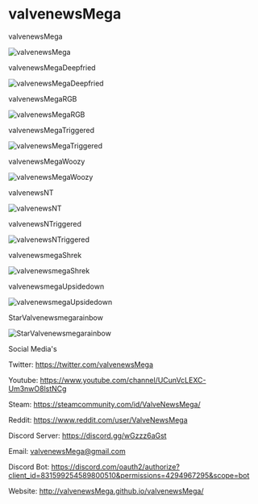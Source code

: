 # valvenewsMega

valvenewsMega

![valvenewsMega](https://valvenewsmega.github.io/valvenewsMega/valvenewsMega.png)

valvenewsMegaDeepfried

![valvenewsMegaDeepfried](https://valvenewsmega.github.io/valvenewsMega/valvenewsMegaDeepfried.png)

valvenewsMegaRGB

![valvenewsMegaRGB](https://valvenewsmega.github.io/valvenewsMega/valvenewsMegaRGB.png)

valvenewsMegaTriggered

![valvenewsMegaTriggered](https://valvenewsmega.github.io/valvenewsMega/valvenewsMegaTriggered.png)

valvenewsMegaWoozy

![valvenewsMegaWoozy](https://valvenewsmega.github.io/valvenewsMega/valvenewsMegaWoozy.png)

valvenewsNT

![valvenewsNT](https://valvenewsmega.github.io/valvenewsMega/valvenewsNT.png)

valvenewsNTriggered

![valvenewsNTriggered](https://valvenewsmega.github.io/valvenewsMega/valvenewsNTriggered.png)

valvenewsmegaShrek

![valvenewsmegaShrek](https://valvenewsmega.github.io/valvenewsMega/valvenewsmegaShrek.png)

valvenewsmegaUpsidedown

![valvenewsmegaUpsidedown](https://valvenewsmega.github.io/valvenewsMega/valvenewsmegaUpsidedown.png)

StarValvenewsmegarainbow

![StarValvenewsmegarainbow](https://valvenewsmega.github.io/valvenewsMega/StarValvenewsmegarainbow.png)


Social Media's

Twitter: https://twitter.com/valvenewsMega

Youtube: https://www.youtube.com/channel/UCunVcLEXC-Um3nwO8lstNCg

Steam: https://steamcommunity.com/id/ValveNewsMega/

Reddit: https://www.reddit.com/user/ValveNewsMega

Discord Server: https://discord.gg/wGzzz6aGst

Email: valvenewsMega@gmail.com

Discord Bot: https://discord.com/oauth2/authorize?client_id=831599254589800510&permissions=4294967295&scope=bot

Website: http://valvenewsMega.github.io/valvenewsMega/

